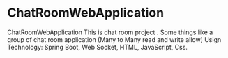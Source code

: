 # ChatRoomWebApplication
ChatRoomWebApplication
This is chat room project . Some things like a group of chat room application (Many to Many read and write allow)
Usign Technology: Spring Boot, Web Socket, HTML, JavaScript, Css.
